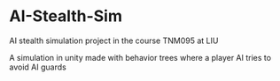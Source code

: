 # AI-Stealth-Sim
AI stealth simulation project in the course TNM095 at LIU

A simulation in unity made with behavior trees where a player AI tries to avoid AI guards

